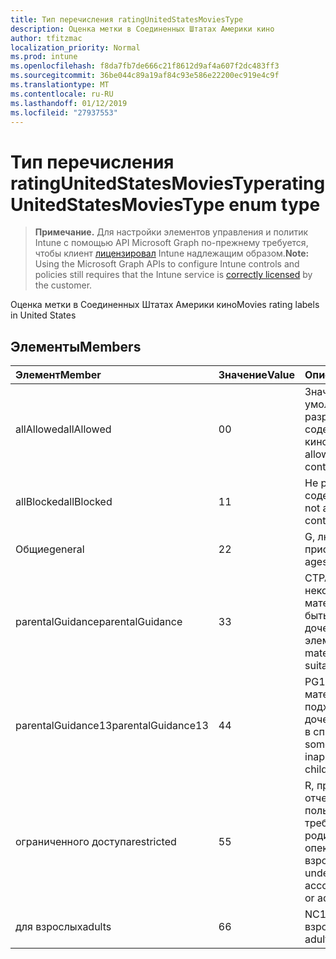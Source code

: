 ```yaml
---
title: Тип перечисления ratingUnitedStatesMoviesType
description: Оценка метки в Соединенных Штатах Америки кино
author: tfitzmac
localization_priority: Normal
ms.prod: intune
ms.openlocfilehash: f8da7fb7de666c21f8612d9af4a607f2dc483ff3
ms.sourcegitcommit: 36be044c89a19af84c93e586e22200ec919e4c9f
ms.translationtype: MT
ms.contentlocale: ru-RU
ms.lasthandoff: 01/12/2019
ms.locfileid: "27937553"
---
```

# <a name="ratingunitedstatesmoviestype-enum-type"></a><span data-ttu-id="193c0-103">Тип перечисления ratingUnitedStatesMoviesType</span><span class="sxs-lookup"><span data-stu-id="193c0-103">ratingUnitedStatesMoviesType enum type</span></span>

> <span data-ttu-id="193c0-104">**Примечание.** Для настройки элементов управления и политик Intune с помощью API Microsoft Graph по-прежнему требуется, чтобы клиент [лицензировал](https://go.microsoft.com/fwlink/?linkid=839381) Intune надлежащим образом.</span><span class="sxs-lookup"><span data-stu-id="193c0-104">**Note:** Using the Microsoft Graph APIs to configure Intune controls and policies still requires that the Intune service is [correctly licensed](https://go.microsoft.com/fwlink/?linkid=839381) by the customer.</span></span>

<span data-ttu-id="193c0-105">Оценка метки в Соединенных Штатах Америки кино</span><span class="sxs-lookup"><span data-stu-id="193c0-105">Movies rating labels in United States</span></span>
## <a name="members"></a><span data-ttu-id="193c0-106">Элементы</span><span class="sxs-lookup"><span data-stu-id="193c0-106">Members</span></span>
|<span data-ttu-id="193c0-107">Элемент</span><span class="sxs-lookup"><span data-stu-id="193c0-107">Member</span></span>|<span data-ttu-id="193c0-108">Значение</span><span class="sxs-lookup"><span data-stu-id="193c0-108">Value</span></span>|<span data-ttu-id="193c0-109">Описание</span><span class="sxs-lookup"><span data-stu-id="193c0-109">Description</span></span>|
|:---|:---|:---|
|<span data-ttu-id="193c0-110">allAllowed</span><span class="sxs-lookup"><span data-stu-id="193c0-110">allAllowed</span></span>|<span data-ttu-id="193c0-111">0</span><span class="sxs-lookup"><span data-stu-id="193c0-111">0</span></span>|<span data-ttu-id="193c0-112">Значение по умолчанию, разрешать все содержимое кино</span><span class="sxs-lookup"><span data-stu-id="193c0-112">Default value, allow all movies content</span></span>|
|<span data-ttu-id="193c0-113">allBlocked</span><span class="sxs-lookup"><span data-stu-id="193c0-113">allBlocked</span></span>|<span data-ttu-id="193c0-114">1</span><span class="sxs-lookup"><span data-stu-id="193c0-114">1</span></span>|<span data-ttu-id="193c0-115">Не разрешать любое содержимое кино</span><span class="sxs-lookup"><span data-stu-id="193c0-115">Do not allow any movies content</span></span>|
|<span data-ttu-id="193c0-116">Общие</span><span class="sxs-lookup"><span data-stu-id="193c0-116">general</span></span>|<span data-ttu-id="193c0-117">2</span><span class="sxs-lookup"><span data-stu-id="193c0-117">2</span></span>|<span data-ttu-id="193c0-118">G, любого возраста присоединен</span><span class="sxs-lookup"><span data-stu-id="193c0-118">G, all ages admitted</span></span>|
|<span data-ttu-id="193c0-119">parentalGuidance</span><span class="sxs-lookup"><span data-stu-id="193c0-119">parentalGuidance</span></span>|<span data-ttu-id="193c0-120">3</span><span class="sxs-lookup"><span data-stu-id="193c0-120">3</span></span>|<span data-ttu-id="193c0-121">СТРАНИЦА, некоторые материалы могут быть подходит для дочерних элементов</span><span class="sxs-lookup"><span data-stu-id="193c0-121">PG, some material may not be suitable for children</span></span>|
|<span data-ttu-id="193c0-122">parentalGuidance13</span><span class="sxs-lookup"><span data-stu-id="193c0-122">parentalGuidance13</span></span>|<span data-ttu-id="193c0-123">4</span><span class="sxs-lookup"><span data-stu-id="193c0-123">4</span></span>|<span data-ttu-id="193c0-124">PG13, некоторые материалы может не подходят для дочерних элементов в списке 13</span><span class="sxs-lookup"><span data-stu-id="193c0-124">PG13, some material may be inappropriate for children under 13</span></span>|
|<span data-ttu-id="193c0-125">ограниченного доступа</span><span class="sxs-lookup"><span data-stu-id="193c0-125">restricted</span></span>|<span data-ttu-id="193c0-126">5</span><span class="sxs-lookup"><span data-stu-id="193c0-126">5</span></span>|<span data-ttu-id="193c0-127">R, просматривающих отчеты пользователей 17 требуют наглядные родителем или опекуном взрослых</span><span class="sxs-lookup"><span data-stu-id="193c0-127">R, viewers under 17 require accompanying parent or adult guardian</span></span>|
|<span data-ttu-id="193c0-128">для взрослых</span><span class="sxs-lookup"><span data-stu-id="193c0-128">adults</span></span>|<span data-ttu-id="193c0-129">6</span><span class="sxs-lookup"><span data-stu-id="193c0-129">6</span></span>|<span data-ttu-id="193c0-130">NC17 только для взрослых</span><span class="sxs-lookup"><span data-stu-id="193c0-130">NC17, adults only</span></span>|



